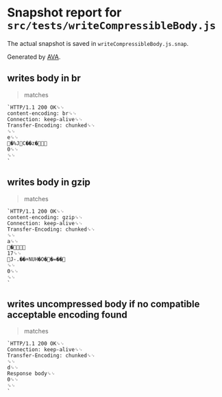 # Snapshot report for `src/tests/writeCompressibleBody.js`

The actual snapshot is saved in `writeCompressibleBody.js.snap`.

Generated by [AVA](https://avajs.dev).

## writes body in br

> matches

    `HTTP/1.1 200 OK␍␊
    content-encoding: br␍␊
    Connection: keep-alive␍␊
    Transfer-Encoding: chunked␍␊
    ␍␊
    e␍␊
     �% JC��z�␍␊
    0␍␊
    ␍␊
    `

## writes body in gzip

> matches

    `HTTP/1.1 200 OK␍␊
    content-encoding: gzip␍␊
    Connection: keep-alive␍␊
    Transfer-Encoding: chunked␍␊
    ␍␊
    a␍␊
    �      ␍␊
    17␍␊
    J-.��+NUH�O� �=��␍
       ␍␊
    0␍␊
    ␍␊
    `

## writes uncompressed body if no compatible acceptable encoding found

> matches

    `HTTP/1.1 200 OK␍␊
    Connection: keep-alive␍␊
    Transfer-Encoding: chunked␍␊
    ␍␊
    d␍␊
    Response body␍␊
    0␍␊
    ␍␊
    `
